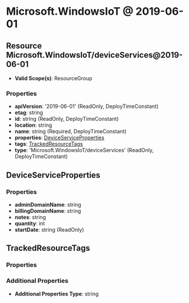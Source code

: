 # Microsoft.WindowsIoT @ 2019-06-01

## Resource Microsoft.WindowsIoT/deviceServices@2019-06-01
* **Valid Scope(s)**: ResourceGroup
### Properties
* **apiVersion**: '2019-06-01' (ReadOnly, DeployTimeConstant)
* **etag**: string
* **id**: string (ReadOnly, DeployTimeConstant)
* **location**: string
* **name**: string (Required, DeployTimeConstant)
* **properties**: [DeviceServiceProperties](#deviceserviceproperties)
* **tags**: [TrackedResourceTags](#trackedresourcetags)
* **type**: 'Microsoft.WindowsIoT/deviceServices' (ReadOnly, DeployTimeConstant)

## DeviceServiceProperties
### Properties
* **adminDomainName**: string
* **billingDomainName**: string
* **notes**: string
* **quantity**: int
* **startDate**: string (ReadOnly)

## TrackedResourceTags
### Properties
### Additional Properties
* **Additional Properties Type**: string

